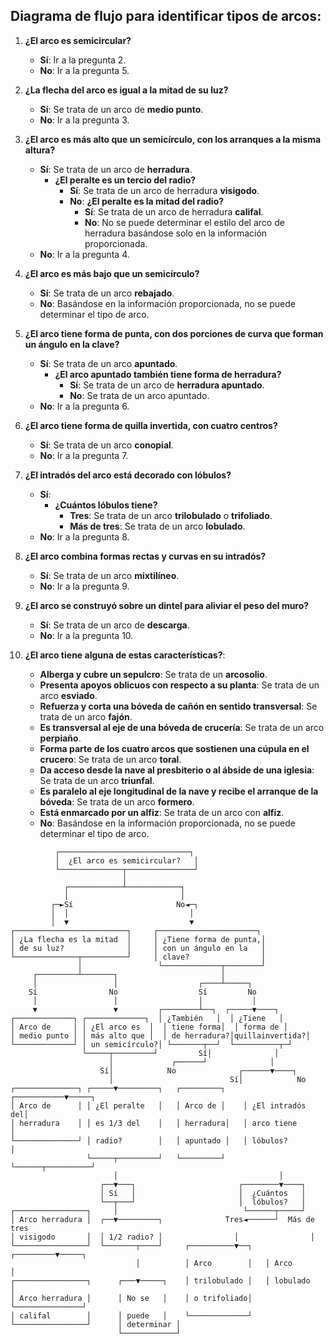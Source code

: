 ## Diagrama de flujo para identificar tipos de arcos:

1.  **¿El arco es semicircular?** 
    *   **Sí**: Ir a la pregunta 2.
    *   **No**: Ir a la pregunta 5.

2.  **¿La flecha del arco es igual a la mitad de su luz?**
    *   **Sí**: Se trata de un arco de **medio punto**.
    *   **No**: Ir a la pregunta 3.

3.  **¿El arco es más alto que un semicírculo, con los arranques a la misma altura?**
    *   **Sí**: Se trata de un arco de **herradura**.
        *   **¿El peralte es un tercio del radio?** 
            *   **Sí**: Se trata de un arco de herradura **visigodo**.
            *   **No**: **¿El peralte es la mitad del radio?**
                *   **Sí**: Se trata de un arco de herradura **califal**.
                *   **No**: No se puede determinar el estilo del arco de herradura basándose solo en la información proporcionada. 
    *   **No**: Ir a la pregunta 4.

4.  **¿El arco es más bajo que un semicírculo?**
    *   **Sí**: Se trata de un arco **rebajado**.
    *   **No**: Basándose en la información proporcionada, no se puede determinar el tipo de arco.

5.  **¿El arco tiene forma de punta, con dos porciones de curva que forman un ángulo en la clave?**
    *   **Sí**: Se trata de un arco **apuntado**.
        *   **¿El arco apuntado también tiene forma de herradura?**
            *   **Sí**: Se trata de un arco de **herradura apuntado**.
            *   **No**: Se trata de un arco apuntado.
    *   **No**: Ir a la pregunta 6.

6.  **¿El arco tiene forma de quilla invertida, con cuatro centros?**
    *   **Sí**: Se trata de un arco **conopial**.
    *   **No**: Ir a la pregunta 7.

7.  **¿El intradós del arco está decorado con lóbulos?**
    *   **Sí**:
        *   **¿Cuántos lóbulos tiene?**
            *   **Tres**: Se trata de un arco **trilobulado** o **trifoliado**.
            *   **Más de tres**: Se trata de un arco **lobulado**.
    *   **No**: Ir a la pregunta 8.

8.  **¿El arco combina formas rectas y curvas en su intradós?**
    *   **Sí**: Se trata de un arco **mixtilíneo**.
    *   **No**: Ir a la pregunta 9.

9.  **¿El arco se construyó sobre un dintel para aliviar el peso del muro?**
    *   **Sí**: Se trata de un arco de **descarga**.
    *   **No**: Ir a la pregunta 10.

10. **¿El arco tiene alguna de estas características?**:
    *   **Alberga y cubre un sepulcro**: Se trata de un **arcosolio**.
    *   **Presenta apoyos oblicuos con respecto a su planta**: Se trata de un arco **esviado**.
    *   **Refuerza y corta una bóveda de cañón en sentido transversal**: Se trata de un arco **fajón**.
    *   **Es transversal al eje de una bóveda de crucería**: Se trata de un arco **perpiaño**.
    *   **Forma parte de los cuatro arcos que sostienen una cúpula en el crucero**: Se trata de un arco **toral**.
    *   **Da acceso desde la nave al presbiterio o al ábside de una iglesia**: Se trata de un arco **triunfal**.
    *   **Es paralelo al eje longitudinal de la nave y recibe el arranque de la bóveda**: Se trata de un arco **formero**.
    *   **Está enmarcado por un alfiz**:  Se trata de un arco con **alfiz**. 
    *   **No**: Basándose en la información proporcionada, no se puede determinar el tipo de arco. 

```
          ┌─────────────────────────────┐
          │  ¿El arco es semicircular?   │
          └──────────────┬───────────────┘
                         │
            ┌────────────┴────────────┐
            │                         │
         ┌─►Sí                       No◄─┐
         │  │                           │
         │  ▼                           ▼
┌─────────────────────────┐     ┌──────────────────────┐
│ ¿La flecha es la mitad  │     │ ¿Tiene forma de punta,│
│ de su luz?              │     │ con un ángulo en la   │
└──────────────┬──────────┘     │ clave?                │
               │                 └─────────────┬────────┘
     ┌─────────┴───────┐                       │
     │                 │                  ┌────┴─────┐
    Sí                No                  Sí         No
     │                 │                  │           │
     ▼                 ▼         ┌────────┴──┐  ┌─────▼────┐
┌─────────────┐ ┌─────────────┐  │ ¿También   │  │ ¿Tiene   │
│ Arco de     │ │ ¿El arco es  │  │ tiene forma│  │ forma de │
│ medio punto │ │ más alto que │  │ de herradura?│quillainvertida?│
└─────────────┘ │ un semicírculo?│ └───────┬──┘  └──────────┬─┘
                └─────┬─────────┘         Sí│              │
                      │             ┌──────┘              │
                    Sí│            No              ┌──────▼────┐
                      │                          Sí│            No
┌──────────────┐ ┌─────▼─────────┐   ┌─────────┐    ┌───────────▼─────┐
│ Arco de      │ │ ¿El peralte   │   │ Arco de │    │ ¿El intradós del│
│ herradura    │ │ es 1/3 del    │   │ herradura│   │ arco tiene      │
└──────────────┘ │ radio?        │   │ apuntado │   │ lóbulos?        │
                 └─────┬─────────┘   └─────────┘    └──────┬──────────┘
                       │                                    │
                    ┌──▼───┐                       ┌────────▼────┐
                    │ Sí   │                       │  ¿Cuántos   │
                    └──┬───┘                       │  lóbulos?   │
┌────────────────┐     │                            └──────┬─────┘
│ Arco herradura │  ┌──▼─────────┐              Tres◄──────┘  Más de tres
│ visigodo       │  │ 1/2 radio? │                │                │
└────────────────┘  └───────┬────┘     ┌──────────▼──┐   ┌─────────▼─────┐
                            │          │ Arco        │   │ Arco          │
┌────────────────┐      ┌───▼─────┐    │ trilobulado │   │ lobulado      │
│ Arco herradura │      │ No se   │    │ o trifoliado│   └───────────────┘
│ califal        │      │ puede   │    └─────────────┘
└────────────────┘      │ determinar │
                        └────────────┘
```
